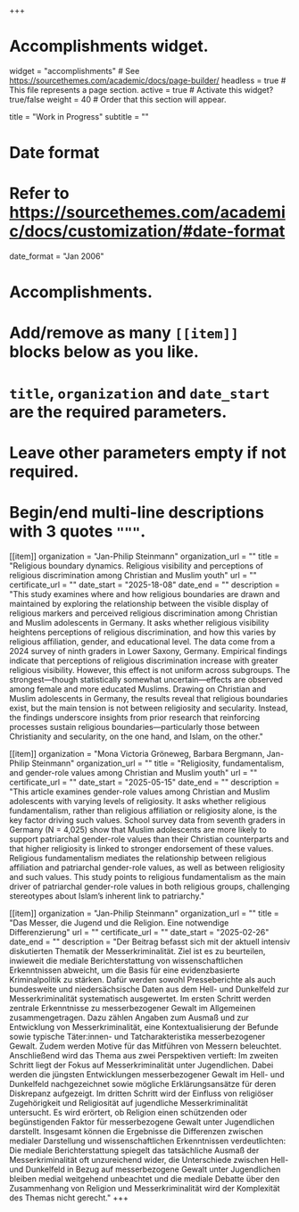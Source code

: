 +++
# Accomplishments widget.
widget = "accomplishments"  # See https://sourcethemes.com/academic/docs/page-builder/
headless = true  # This file represents a page section.
active = true  # Activate this widget? true/false
weight = 40  # Order that this section will appear.

title = "Work in Progress"
subtitle = ""

# Date format
#   Refer to https://sourcethemes.com/academic/docs/customization/#date-format
date_format = "Jan 2006"

# Accomplishments.
#   Add/remove as many `[[item]]` blocks below as you like.
#   `title`, `organization` and `date_start` are the required parameters.
#   Leave other parameters empty if not required.
#   Begin/end multi-line descriptions with 3 quotes `"""`.

[[item]]
  organization = "Jan-Philip Steinmann"
  organization_url = ""
  title = "Religious boundary dynamics. Religious visibility and perceptions of religious discrimination among Christian and Muslim youth"
  url = ""
  certificate_url = ""
  date_start = "2025-18-08"
  date_end = ""
  description = "This study examines where and how religious boundaries are drawn and maintained by exploring the relationship between the visible display of religious markers and perceived religious discrimination among Christian and Muslim adolescents in Germany. It asks whether religious visibility heightens perceptions of religious discrimination, and how this varies by religious affiliation, gender, and educational level. The data come from a 2024 survey of ninth graders in Lower Saxony, Germany. Empirical findings indicate that perceptions of religious discrimination increase with greater religious visibility. However, this effect is not uniform across subgroups. The strongest—though statistically somewhat uncertain—effects are observed among female and more educated Muslims. Drawing on Christian and Muslim adolescents in Germany, the results reveal that religious boundaries exist, but the main tension is not between religiosity and secularity. Instead, the findings underscore insights from prior research that reinforcing processes sustain religious boundaries—particularly those between Christianity and secularity, on the one hand, and Islam, on the other."

[[item]]
  organization = "Mona Victoria Gröneweg, Barbara Bergmann, Jan-Philip Steinmann"
  organization_url = ""
  title = "Religiosity, fundamentalism, and gender-role values among Christian and Muslim youth"
  url = ""
  certificate_url = ""
  date_start = "2025-05-15"
  date_end = ""
  description = "This article examines gender-role values among Christian and Muslim adolescents with varying levels of religiosity. It asks whether religious fundamentalism, rather than religious affiliation or religiosity alone, is the key factor driving such values. School survey data from seventh graders in Germany (N = 4,025) show that Muslim adolescents are more likely to support patriarchal gender-role values than their Christian counterparts and that higher religiosity is linked to stronger endorsement of these values. Religious fundamentalism mediates the relationship between religious affiliation and patriarchal gender-role values, as well as between religiosity and such values. This study points to religious fundamentalism as the main driver of patriarchal gender-role values in both religious groups, challenging stereotypes about Islam’s inherent link to patriarchy."

[[item]]
  organization = "Jan-Philip Steinmann"
  organization_url = ""
  title = "Das Messer, die Jugend und die Religion. Eine notwendige Differenzierung"
  url = ""
  certificate_url = ""
  date_start = "2025-02-26"
  date_end = ""
  description = "Der Beitrag befasst sich mit der aktuell intensiv diskutierten Thematik der Messerkriminalität. Ziel ist es zu beurteilen, inwieweit die mediale Berichterstattung von wissenschaftlichen Erkenntnissen abweicht, um die Basis für eine evidenzbasierte Kriminalpolitik zu stärken. Dafür werden sowohl Presseberichte als auch bundesweite und niedersächsische Daten aus dem Hell- und Dunkelfeld zur Messerkriminalität systematisch ausgewertet. Im ersten Schritt werden zentrale Erkenntnisse zu messerbezogener Gewalt im Allgemeinen zusammengetragen. Dazu zählen Angaben zum Ausmaß und zur Entwicklung von Messerkriminalität, eine Kontextualisierung der Befunde sowie typische Täter:innen- und Tatcharakteristika messerbezogener Gewalt. Zudem werden Motive für das Mitführen von Messern beleuchtet. Anschließend wird das Thema aus zwei Perspektiven vertieft: Im zweiten Schritt liegt der Fokus auf Messerkriminalität unter Jugendlichen. Dabei werden die jüngsten Entwicklungen messerbezogener Gewalt im Hell- und Dunkelfeld nachgezeichnet sowie mögliche Erklärungsansätze für deren Diskrepanz aufgezeigt. Im dritten Schritt wird der Einfluss von religiöser Zugehörigkeit und Religiosität auf jugendliche Messerkriminalität untersucht. Es wird erörtert, ob Religion einen schützenden oder begünstigenden Faktor für messerbezogene Gewalt unter Jugendlichen darstellt. Insgesamt können die Ergebnisse die Differenzen zwischen medialer Darstellung und wissenschaftlichen Erkenntnissen verdeutlichten: Die mediale Berichterstattung spiegelt das tatsächliche Ausmaß der Messerkriminalität oft unzureichend wider, die Unterschiede zwischen Hell- und Dunkelfeld in Bezug auf messerbezogene Gewalt unter Jugendlichen bleiben medial weitgehend unbeachtet und die mediale Debatte über den Zusammenhang von Religion und Messerkriminalität wird der Komplexität des Themas nicht gerecht."
+++
